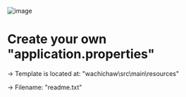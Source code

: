 ![image](https://github.com/user-attachments/assets/a2871daa-09d3-4705-9e9a-f64701d09359)

# Create your own "application.properties"
-> Template is located at: "wachichaw\src\main\resources"

-> Filename: "readme.txt"
